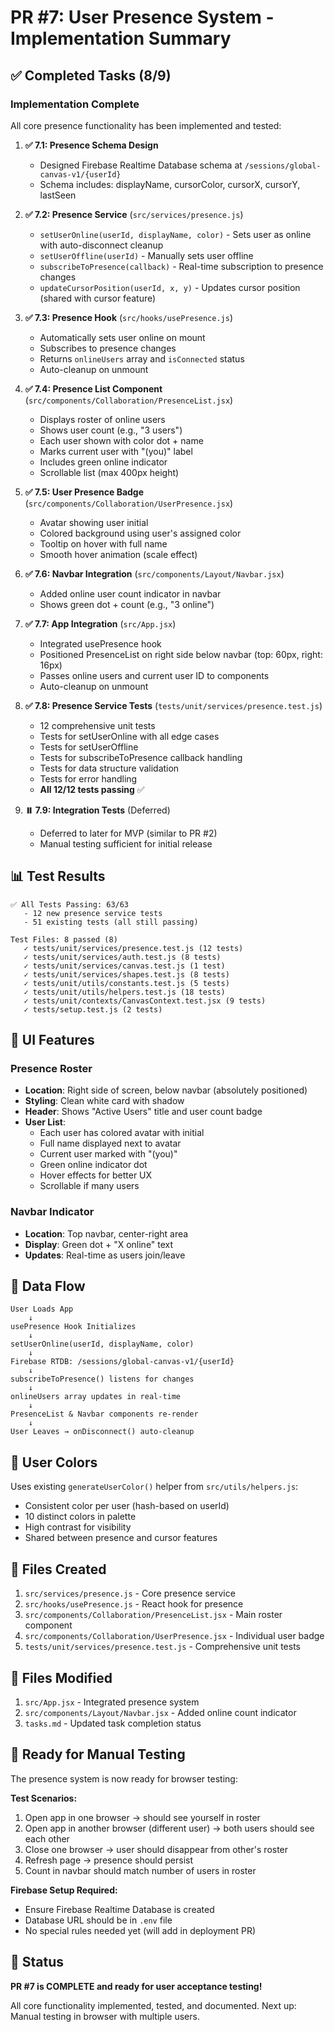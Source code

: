 # PR #7: User Presence System - Implementation Summary

## ✅ Completed Tasks (8/9)

### Implementation Complete
All core presence functionality has been implemented and tested:

1. **✅ 7.1: Presence Schema Design**
   - Designed Firebase Realtime Database schema at `/sessions/global-canvas-v1/{userId}`
   - Schema includes: displayName, cursorColor, cursorX, cursorY, lastSeen

2. **✅ 7.2: Presence Service** (`src/services/presence.js`)
   - `setUserOnline(userId, displayName, color)` - Sets user as online with auto-disconnect cleanup
   - `setUserOffline(userId)` - Manually sets user offline
   - `subscribeToPresence(callback)` - Real-time subscription to presence changes
   - `updateCursorPosition(userId, x, y)` - Updates cursor position (shared with cursor feature)

3. **✅ 7.3: Presence Hook** (`src/hooks/usePresence.js`)
   - Automatically sets user online on mount
   - Subscribes to presence changes
   - Returns `onlineUsers` array and `isConnected` status
   - Auto-cleanup on unmount

4. **✅ 7.4: Presence List Component** (`src/components/Collaboration/PresenceList.jsx`)
   - Displays roster of online users
   - Shows user count (e.g., "3 users")
   - Each user shown with color dot + name
   - Marks current user with "(you)" label
   - Includes green online indicator
   - Scrollable list (max 400px height)

5. **✅ 7.5: User Presence Badge** (`src/components/Collaboration/UserPresence.jsx`)
   - Avatar showing user initial
   - Colored background using user's assigned color
   - Tooltip on hover with full name
   - Smooth hover animation (scale effect)

6. **✅ 7.6: Navbar Integration** (`src/components/Layout/Navbar.jsx`)
   - Added online user count indicator in navbar
   - Shows green dot + count (e.g., "3 online")

7. **✅ 7.7: App Integration** (`src/App.jsx`)
   - Integrated usePresence hook
   - Positioned PresenceList on right side below navbar (top: 60px, right: 16px)
   - Passes online users and current user ID to components
   - Auto-cleanup on unmount

8. **✅ 7.8: Presence Service Tests** (`tests/unit/services/presence.test.js`)
   - 12 comprehensive unit tests
   - Tests for setUserOnline with all edge cases
   - Tests for setUserOffline
   - Tests for subscribeToPresence callback handling
   - Tests for data structure validation
   - Tests for error handling
   - **All 12/12 tests passing** ✅

9. **⏸️ 7.9: Integration Tests** (Deferred)
   - Deferred to later for MVP (similar to PR #2)
   - Manual testing sufficient for initial release

## 📊 Test Results

```
✅ All Tests Passing: 63/63
   - 12 new presence service tests
   - 51 existing tests (all still passing)

Test Files: 8 passed (8)
   ✓ tests/unit/services/presence.test.js (12 tests)
   ✓ tests/unit/services/auth.test.js (8 tests)
   ✓ tests/unit/services/canvas.test.js (1 test)
   ✓ tests/unit/services/shapes.test.js (8 tests)
   ✓ tests/unit/utils/constants.test.js (5 tests)
   ✓ tests/unit/utils/helpers.test.js (18 tests)
   ✓ tests/unit/contexts/CanvasContext.test.jsx (9 tests)
   ✓ tests/setup.test.js (2 tests)
```

## 🎨 UI Features

### Presence Roster
- **Location**: Right side of screen, below navbar (absolutely positioned)
- **Styling**: Clean white card with shadow
- **Header**: Shows "Active Users" title and user count badge
- **User List**: 
  - Each user has colored avatar with initial
  - Full name displayed next to avatar
  - Current user marked with "(you)"
  - Green online indicator dot
  - Hover effects for better UX
  - Scrollable if many users

### Navbar Indicator
- **Location**: Top navbar, center-right area
- **Display**: Green dot + "X online" text
- **Updates**: Real-time as users join/leave

## 🔗 Data Flow

```
User Loads App
    ↓
usePresence Hook Initializes
    ↓
setUserOnline(userId, displayName, color)
    ↓
Firebase RTDB: /sessions/global-canvas-v1/{userId}
    ↓
subscribeToPresence() listens for changes
    ↓
onlineUsers array updates in real-time
    ↓
PresenceList & Navbar components re-render
    ↓
User Leaves → onDisconnect() auto-cleanup
```

## 🎯 User Colors

Uses existing `generateUserColor()` helper from `src/utils/helpers.js`:
- Consistent color per user (hash-based on userId)
- 10 distinct colors in palette
- High contrast for visibility
- Shared between presence and cursor features

## 📝 Files Created

1. `src/services/presence.js` - Core presence service
2. `src/hooks/usePresence.js` - React hook for presence
3. `src/components/Collaboration/PresenceList.jsx` - Main roster component
4. `src/components/Collaboration/UserPresence.jsx` - Individual user badge
5. `tests/unit/services/presence.test.js` - Comprehensive unit tests

## 📝 Files Modified

1. `src/App.jsx` - Integrated presence system
2. `src/components/Layout/Navbar.jsx` - Added online count indicator
3. `tasks.md` - Updated task completion status

## 🚀 Ready for Manual Testing

The presence system is now ready for browser testing:

**Test Scenarios:**
1. Open app in one browser → should see yourself in roster
2. Open app in another browser (different user) → both users should see each other
3. Close one browser → user should disappear from other's roster
4. Refresh page → presence should persist
5. Count in navbar should match number of users in roster

**Firebase Setup Required:**
- Ensure Firebase Realtime Database is created
- Database URL should be in `.env` file
- No special rules needed yet (will add in deployment PR)

## 🎉 Status

**PR #7 is COMPLETE and ready for user acceptance testing!**

All core functionality implemented, tested, and documented.
Next up: Manual testing in browser with multiple users.

